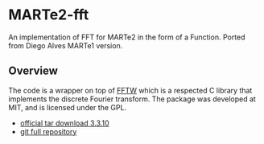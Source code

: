 # MARTe2-fft

An implementation of FFT for MARTe2 in the form of a Function.  Ported from Diego Alves MARTe1 version.

## Overview

The code is a wrapper on top of [FFTW](https://fftw.org) which is a respected C library that implements the discrete Fourier transform.  The package was developed at MIT, and is licensed under the GPL.

- [official tar download 3.3.10](https://www.fftw.org/fftw-3.3.10.tar.gz)
- [git full repository](https://github.com/FFTW/fftw3)
